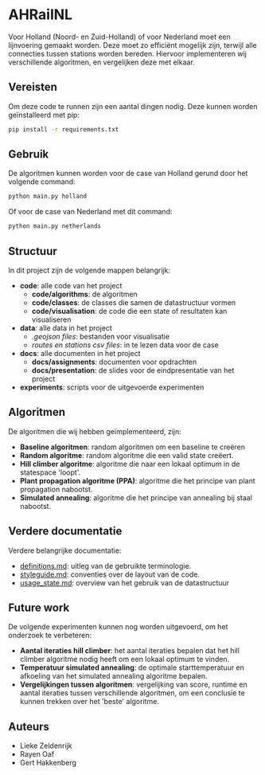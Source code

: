 # AHRailNL
Voor Holland (Noord- en Zuid-Holland) of voor Nederland moet een lijnvoering gemaakt worden. Deze moet zo efficiënt mogelijk zijn, terwijl alle connecties tussen stations worden bereden. Hiervoor implementeren wij verschillende algoritmen, en vergelijken deze met elkaar.

## Vereisten
Om deze code te runnen zijn een aantal dingen nodig. Deze kunnen worden geïnstalleerd met pip:
```bash
pip install -r requirements.txt
```

## Gebruik
De algoritmen kunnen worden voor de case van Holland gerund door het volgende command:

```bash
python main.py holland
```
Of voor de case van Nederland met dit command:

```bash
python main.py netherlands
```

## Structuur
In dit project zijn de volgende mappen belangrijk:
- **code**: alle code van het project
    - **code/algorithms**: de algoritmen
    - **code/classes**: de classes die samen de datastructuur vormen
    - **code/visualisation**: de code die een state of resultaten kan visualiseren
- **data**: alle data in het project
    - *.geojson files*: bestanden voor visualisatie
    - *routes en stations csv files*: in te lezen data voor de case
- **docs**: alle documenten in het project
    - **docs/assignments**: documenten voor opdrachten
    - **docs/presentation**: de slides voor de eindpresentatie van het project
- **experiments**: scripts voor de uitgevoerde experimenten

## Algoritmen
De algoritmen die wij hebben geïmplementeerd, zijn:
- **Baseline algoritmen**: random algoritmen om een baseline te creëren
- **Random algoritme**: random algoritme die een valid state creëert.
- **Hill climber algoritme**: algoritme die naar een lokaal optimum in de statespace 'loopt'.
- **Plant propagation algoritme (PPA)**: algoritme die het principe van plant propagation nabootst.
- **Simulated annealing**: algoritme die het principe van annealing bij staal nabootst.

## Verdere documentatie
Verdere belangrijke documentatie:
- [definitions.md](docs/definitions.md): uitleg van de gebruikte terminologie.
- [styleguide.md](docs/styleguide.md): conventies over de layout van de code.
- [usage_state.md](docs/usage_state.md): overview van het gebruik van de datastructuur

## Future work
De volgende experimenten kunnen nog worden uitgevoerd, om het onderzoek te verbeteren:
- **Aantal iteraties hill climber**: het aantal iteraties bepalen dat het hill climber algoritme nodig heeft om een lokaal optimum te vinden.
- **Temperatuur simulated annealing**: de optimale starttemperatuur en afkoeling van het simulated annealing algoritme bepalen.
- **Vergelijkingen tussen algoritmen**: vergelijking van score, runtime en aantal iteraties tussen verschillende algoritmen, om een conclusie te kunnen trekken over het 'beste' algoritme.

## Auteurs
- Lieke Zeldenrijk
- Rayen Oaf
- Gert Hakkenberg
